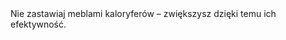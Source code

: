 ---
layout: nothing
categories: Prąd
tags: tip
body: Nie zastawiaj meblami kaloryferów – zwiększysz dzięki temu ich efektywność.
---